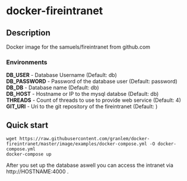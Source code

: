# docker-fireintranet
## Description
Docker image for the samuels/fireintranet from github.com

### Environments
**DB_USER** - Database Username (Default: db) <br />
**DB_PASSWORD** - Password of the database user (Default: password)<br />
**DB_DB** - Database name (Default: db)<br />
**DB_HOST** - Hostname or IP to the mysql databse (Default: db) <br />
**THREADS** - Count of threads to use to provide web service (Default: 4) <br />
**GIT_URI** - Uri to the git repository of the fireintranet (Default: )

## Quick start
```
wget https://raw.githubusercontent.com/granlem/docker-fireintranet/master/image/examples/docker-compose.yml -O docker-compose.yml
docker-compose up
```
After you set up the database aswell you can access the intranet via http://HOSTNAME:4000 .
